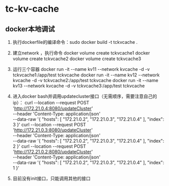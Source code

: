 # tc-kv-cache
## docker本地调试
1. 执行dockerfile的编译命令：sudo docker build -t tckvcache .

2. 建立network ，执行命令 
docker volume create tckvcache1
docker volume create tckvcache2 
docker volume create tckvcache3
3. 运行三个容器
docker run -it  --name kv11 --network kvcache -d -v tckvcache1:/app/test  tckvcache
docker run -it  --name kv12 --network kvcache -d -v tckvcache2:/app/test  tckvcache
docker run -it  --name kv13 --network kvcache -d -v tckvcache3:/app/test  tckvcache
4. 进入docker bash并调用updatecluster接口（无需顺序，需要注意自己的ip）：
   curl --location --request POST 'http://172.21.0.4:8080/updateCluster' \
   --header 'Content-Type: application/json' \
   --data-raw '{
   "hosts": [
   "172.21.0.2",
   "172.21.0.3",
   "172.21.0.4"
   ],
   "index": 3
   }'
   curl --location --request POST 'http://172.21.0.3:8080/updateCluster' \
   --header 'Content-Type: application/json' \
   --data-raw '{
   "hosts": [
   "172.21.0.2",
   "172.21.0.3",
   "172.21.0.4"
   ],
   "index": 2
   }'
   curl --location --request POST 'http://172.21.0.2:8080/updateCluster' \
   --header 'Content-Type: application/json' \
   --data-raw '{
   "hosts": [
   "172.21.0.2",
   "172.21.0.3",
   "172.21.0.4"
   ],
   "index": 1
   }'
5. 目前没有init接口，只能调用其他的接口